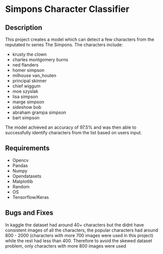 # Simpons Character Classifier

##  Description
This project creates a model which can detect a few characters from the reputated tv series The Simpons.
The characters include:
* krusty the clown
* charles montgomery burns
* ned flanders
* homer simpson
* milhouse van_houten
* principal skinner
* chief wiggum
* moe szyslak
* lisa simpson
* marge simpson
* sideshow bob
* abraham grampa simpson
* bart simpson

The model achieved an accuracy of 97.5% and was then able to successfully identify characters from the list based on users input.


##  Requirements
* Opencv
* Pandas
* Numpy 
* Opendatasets
* Matplotlib
* Random
* OS
* Tensorflow/Keras

##  Bugs and Fixes
In kaggle the dataset had around 40+ characters but the didnt have consistent images of all the characters, the popular characters had around 800 - 2000 (characters with more 700 images were used in this project) while the rest had less than 400. Therefore to avoid the skewed dataset problem, only characters with more 800 images were used
